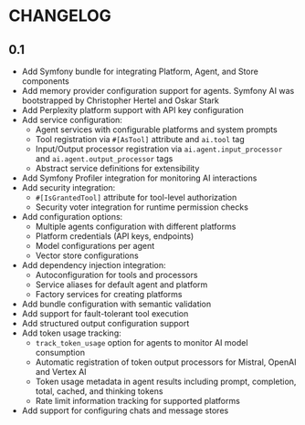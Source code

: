 CHANGELOG
=========

0.1
---

 * Add Symfony bundle for integrating Platform, Agent, and Store components
 * Add memory provider configuration support for agents. Symfony AI was bootstrapped by Christopher Hertel and Oskar Stark
 * Add Perplexity platform support with API key configuration
 * Add service configuration:
   - Agent services with configurable platforms and system prompts
   - Tool registration via `#[AsTool]` attribute and `ai.tool` tag
   - Input/Output processor registration via `ai.agent.input_processor` and `ai.agent.output_processor` tags
   - Abstract service definitions for extensibility
 * Add Symfony Profiler integration for monitoring AI interactions
 * Add security integration:
   - `#[IsGrantedTool]` attribute for tool-level authorization
   - Security voter integration for runtime permission checks
 * Add configuration options:
   - Multiple agents configuration with different platforms
   - Platform credentials (API keys, endpoints)
   - Model configurations per agent
   - Vector store configurations
 * Add dependency injection integration:
   - Autoconfiguration for tools and processors
   - Service aliases for default agent and platform
   - Factory services for creating platforms
 * Add bundle configuration with semantic validation
 * Add support for fault-tolerant tool execution
 * Add structured output configuration support
 * Add token usage tracking:
   - `track_token_usage` option for agents to monitor AI model consumption
   - Automatic registration of token output processors for Mistral, OpenAI and Vertex AI
   - Token usage metadata in agent results including prompt, completion, total, cached, and thinking tokens
   - Rate limit information tracking for supported platforms
 * Add support for configuring chats and message stores
